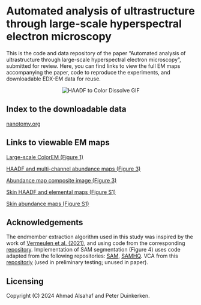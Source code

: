 # Automated analysis of ultrastructure through large-scale hyperspectral electron microscopy
This is the code and data repository of the paper “Automated analysis of ultrastructure through large-scale hyperspectral electron microscopy”, submitted for review. Here, you can find links to view the full EM maps accompanying the paper, code to reproduce the experiments, and downloadable EDX-EM data for reuse.

<div align="center">
  <img src="https://github.com/amjams/HyperspectralEDX/blob/main/data/HAADFtoColor_zoom.gif" alt="HAADF to Color Dissolve GIF">
</div>

Index to the downloadable data
---------
[nanotomy.org](http://www.nanotomy.org/OA/Duinkerken2024NPJI/)

Links to viewable EM maps
---------
[Large-scale ColorEM (Figure 1)](http://www.nanotomy.org/avivator/?image_url=http://www.nanotomy.org/OA/Duinkerken2024NPJI/figures/fig1/Figure1_Multichannel.ome.tif)

[HAADF and multi-channel abundance maps (Figure 3)](http://www.nanotomy.org/avivator/?image_url=http://www.nanotomy.org/OA/Duinkerken2024NPJI/figures/fig3/Figure3_Multichannel.ome.tif)

[Abundance map composite image (Figure 3)](http://www.nanotomy.org/avivator/?image_url=http://www.nanotomy.org/OA/Duinkerken2024NPJI/figures/fig3/Figure3_Multicolor.ome.tif)

[Skin HAADF and elemental maps (Figure S1)](http://www.nanotomy.org/avivator/?image_url=http://www.nanotomy.org/OA/Duinkerken2024NPJI/figures/figS1/FigureS1_Elements.ome.tif)

[Skin abundance maps (Figure S1)](http://www.nanotomy.org/avivator/?image_url=http://www.nanotomy.org/OA/Duinkerken2024NPJI/figures/figS1/FigureS1_AbundanceMaps.ome.tif)



Acknowledgements
---------
The endmember extraction algorithm used in this study was inspired by the work of [Vermeulen et al. (2021)](https://www.sciencedirect.com/science/article/abs/pii/S1386142521001232), and using code from the corresponding [repository](https://github.com/NU-ACCESS/UMAP). Implementation of SAM segmentation (Figure 4) uses code adapted from the following repositories: [SAM](https://github.com/facebookresearch/segment-anything), [SAMHQ](https://github.com/SysCV/sam-hq). VCA from this [repositoriy](https://github.com/Laadr/VCA) (used in preliminary testing; unused in paper).

Licensing
---------

Copyright (C) 2024 Ahmad Alsahaf and Peter Duinkerken.
